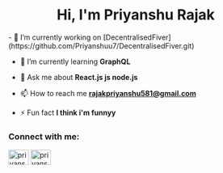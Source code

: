 <h1 align="center">Hi, I'm Priyanshu Rajak</h1>
- 🔭 I’m currently working on [DecentralisedFiver](https://github.com/Priyanshuu7/DecentralisedFiver.git)

- 🌱 I’m currently learning **GraphQL**

- 💬 Ask me about **React.js js node.js**

- 📫 How to reach me **rajakpriyanshu581@gmail.com**

- ⚡ Fun fact **I think i'm funnyy**

<h3 align="left">Connect with me:</h3>
<p align="left">
<a href="https://twitter.com/priyanshu_x7" target="blank"><img align="center" src="https://raw.githubusercontent.com/rahuldkjain/github-profile-readme-generator/master/src/images/icons/Social/twitter.svg" alt="priyanshu_x7" height="30" width="40" /></a>
<a href="https://linkedin.com/in/priyanshu rajak" target="blank"><img align="center" src="https://raw.githubusercontent.com/rahuldkjain/github-profile-readme-generator/master/src/images/icons/Social/linked-in-alt.svg" alt="priyanshu rajak" height="30" width="40" /></a>
</p>




